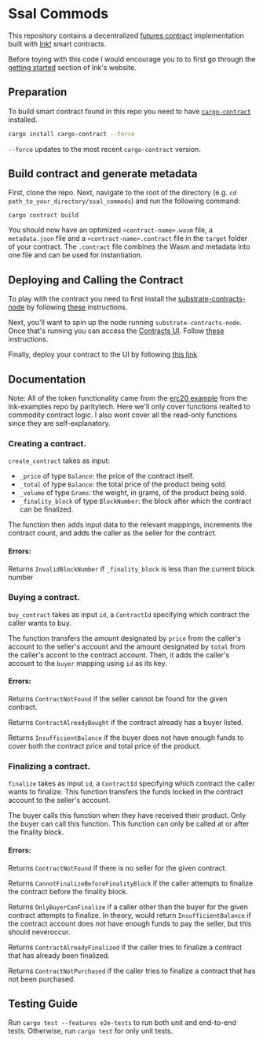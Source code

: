 # Ssal Commods
This repository contains a decentralized [futures contract](https://www.investopedia.com/terms/f/futurescontract.asp) implementation built with [Ink!](https://github.com/paritytech/ink) smart contracts.

Before toying with this code I would encourage you to to first go through the [getting started](https://use.ink/getting-started/setup) section of Ink's website.

## Preparation

To build smart contract found in this repo you need to have [`cargo-contract`](https://github.com/paritytech/cargo-contract) installed.

```sh
cargo install cargo-contract --force
```

`--force` updates to the most recent `cargo-contract` version.

## Build contract and generate metadata

First, clone the repo. Next, navigate to the root of the directory (e.g. `cd path_to_your_directory/ssal_commods`) and run the following command:

`cargo contract build`

You should now have an optimized `<contract-name>.wasm` file, a `metadata.json` file and a `<contract-name>.contract` file in the `target` folder of your contract.
The `.contract` file combines the Wasm and metadata into one file and can be used for instantiation.

## Deploying and Calling the Contract 

To play with the contract you need to first install the [substrate-contracts-node](https://github.com/paritytech/substrate-contracts-node/releases) by following [these](https://use.ink/getting-started/setup#installing-the-substrate-smart-contracts-node) instructions. 

Next, you'll want to spin up the node running `substrate-contracts-node`. Once that's running you can access the [Contracts UI](https://contracts-ui.substrate.io/). Follow [these](https://use.ink/getting-started/running-substrate) instructions.

Finally, deploy your contract to the UI by following [this link](https://use.ink/getting-started/deploy-your-contract).

## Documentation
Note: All of the token functionality came from the [erc20 example](https://github.com/paritytech/ink-examples/blob/main/erc20) from the ink-examples repo by paritytech. Here we'll only cover functions realted to commodity contract logic. I also wont cover all the read-only functions since they are self-explanatory.

### Creating a contract.
`create_contract` takes as input:
* `_price` of type `Balance`: the price of the contract itself.
* `_total` of type `Balance`: the total price of the product being sold.
* `_volume` of type `Grams`: the weight, in grams, of the product being sold.
* `_finality_block` of type `BlockNumber`: the block after which the contract can be finalized. 

The function then adds input data to the relevant mappings, increments the contract count, and adds the caller as the seller for the contract.
#### Errors: 
Returns `InvalidBlockNumber` if `_finality_block` is less than the current block number 

### Buying a contract.
`buy_contract` takes as input `id`, a `ContractId` specifying which contract the caller wants to buy. 

The function transfers the amount designated by `price` from the caller's account to the seller's account and the amount designated by `total` from the caller's accont to the contract account. Then, it adds the caller's account to the `buyer` mapping using `id` as its key. 

#### Errors:
Returns `ContractNotFound` if the seller cannot be found for the given contract.

Returns `ContractAlreadyBought` if the contract already has a buyer listed.

Returns `InsufficientBalance` if the buyer does not have enough funds to cover both the contract price and total price of the product.

### Finalizing a contract.

`finalize` takes as input `id`, a `ContractId` specifying which contract the caller wants to finalize. This function transfers the funds locked in the contract account to the seller's account. 

The buyer calls this function when they have received their product. Only the buyer can call this function. This function can only be called at or after the finality block.

#### Errors:
Returns `ContractNotFound` if there is no seller for the given contract.

Returns `CannotFinalizeBeforeFinalityBlock` if the caller attempts to finalize the contract before the finality block.

Returns `OnlyBuyerCanFinalize` if a caller other than the buyer for the given contract attempts to finalize. In theory, would return `InsufficientBalance` if the contract account does not have enough funds to pay the seller, but this should neveroccur.

Returns `ContractAlreadyFinalized` if the caller tries to finalize a contract that has already been finalized. 

Returns `ContractNotPurchased` if the caller tries to finalize a contract that has not been purchased. 

## Testing Guide
Run `cargo test --features e2e-tests` to run both unit and end-to-end tests. Otherwise, run `cargo test` for only unit tests. 
